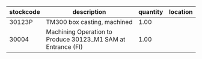 |stockcode|description|quantity|location|
|---------|-----------|--------|--------|
|30123P|TM300 box casting, machined|1.00||
|30004|Machining Operation to Produce 30123_M1 SAM at Entrance (FI)|1.00||
